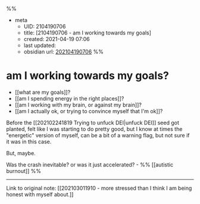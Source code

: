 %%
- meta
	- UID: 2104190706
	- title: [2104190706 - am I working towards my goals]
	- created: 2021-04-19 07:06
	- last updated: 
	- obsidian url:  [202104190706](obsidian-url-tbd)
%%

# am I working towards my goals?
- [[what are my goals]]?
- [[am I spending energy in the right places]]?
- [[am I working with my brain, or against my brain]]?
- [[am I actually ok, or trying to convince myself that I'm ok]]?


Before the [[202102241819 Trying to unfuck DEI|unfuck DEI]] seed got planted, felt like I was starting to do pretty good, but I know at times the "energetic" version of myself, can be a bit of a warning flag, but not sure if it was in this case. 

But, maybe.

Was the crash inevitable? or was it just accelerated? - %% [[autistic burnout]] %%

---

Link to original note: [[202103011910 - more stressed than I think I am being honest with myself about.]]